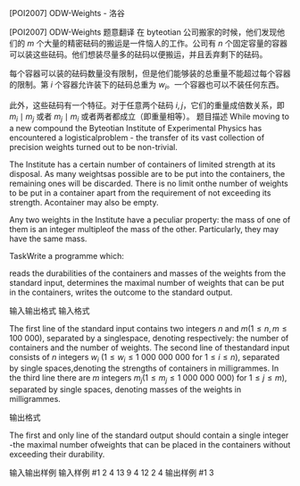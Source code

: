 



[POI2007] ODW-Weights - 洛谷














[POI2007] ODW-Weights
题意翻译
在 byteotian 公司搬家的时候，他们发现他们的 $m$ 个大量的精密砝码的搬运是一件恼人的工作。公司有 $n$ 个固定容量的容器可以装这些砝码。他们想装尽量多的砝码以便搬运，并且丢弃剩下的砝码。

每个容器可以装的砝码数量没有限制，但是他们能够装的总重量不能超过每个容器的限制。第 $i$ 个容器允许装下的砝码总重为 $w_i$。一个容器也可以不装任何东西。

此外，这些砝码有一个特征。对于任意两个砝码 $i,j$，它们的重量成倍数关系，即 $m_i\mid m_j$ 或者 $m_j\mid m_i$ 或者两者都成立（即重量相等）。
题目描述
While moving to a new compound the Byteotian Institute of Experimental Physics has encountered a logisticalproblem - the transfer of its vast collection of precision weights turned out to be non-trivial.

The Institute has a certain number of containers of limited strength at its disposal. As many weightsas possible are to be put into the containers, the remaining ones will be discarded. There is no limit onthe number of weights to be put in a container apart from the requirement of not exceeding its strength. Acontainer may also be empty.

Any two weights in the Institute have a peculiar property: the mass of one of them is an integer multipleof the mass of the other. Particularly, they may have the same mass.

TaskWrite a programme which:

reads the durabilities of the containers and masses of the weights from the standard input,        determines the maximal number of weights that can be put in the containers,        writes the outcome to the standard output.

输入输出格式
输入格式

The first line of the standard input contains two integers $n$ and $m$($1\le n,m\le 100\ 000$), separated by a singlespace, denoting respectively: the number of containers and the number of weights. The second line of thestandard input consists of $n$ integers $w_i$ ($1\le w_i\le 1\ 000\ 000\ 000$ for $1\le i\le n$), separated by single spaces,denoting the strengths of containers in milligrammes. In the third line there are $m$ integers $m_j$($1\le m_j\le 1\ 000\ 000\ 000$) for $1\le j\le m$), separated by single spaces, denoting masses of the weights in milligrammes.

输出格式

The first and only line of the standard output should contain a single integer -the maximal number ofweights that can be placed in the containers without exceeding their durability.

输入输出样例
输入样例 #1
2 4
13 9
4 12 2 4
输出样例 #1
3






